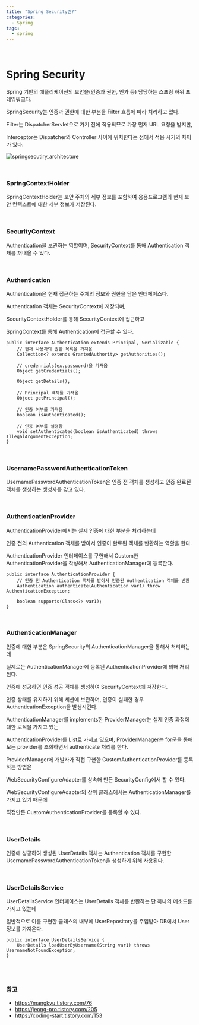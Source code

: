 ```yaml
---
title: "Spring Security란?"
categories:
  - Spring 
tags:
  - spring 
---
```


<br />

# Spring Security
Spring 기반의 애플리케이션의 보안을(인증과 권한, 인가 등) 담당하는 스프링 하위 프레임워크다.   

SpringSecurity는 인증과 권한에 대한 부분을 Filter 흐름에 따라 처리하고 있다.    

Filter는 DispatcherServlet으로 가기 전에 적용되므로 가장 먼저 URL 요청을 받지만,   

Interceptor는 Dispatcher와 Controller 사이에 위치한다는 점에서 적용 시기의 차이가 있다.   



![springsecutiry_architecture](https://user-images.githubusercontent.com/33855307/130345769-916b067f-d136-4bcc-8800-1ee0fc0ba598.jpeg)

<br />



### SpringContextHolder 

SpringContextHolder는 보안 주체의 세부 정보를 포함하여 응용프로그램의 현재 보안 컨텍스트에 대한 세부 정보가 저장된다.   


<br />


### SecurityContext  

Authentication을 보관하는 역할이며, SecurityContext를 통해 Authentication 객체를 꺼내올 수 있다.   


<br />


### Authentication 

Authentication은 현재 접근하는 주체의 정보와 권한을 담은 인터페이스다.   

Authentication 객체는 SecurityContext에 저장되며, 

SecurityContextHolder를 통해 SecurityContext에 접근하고 

SpringContext를 통해 Authentication에 접근할 수 있다. 



```
public interface Authentication extends Principal, Serializable {
	// 현재 사용자의 권한 목록을 가져옴 
	Collection<? extends GrantedAuthority> getAuthorities();
	
	// credenrials(ex.password)을 가져옴 
	Object getCredentials();
	
	Object getDetails();
	
	// Principal 객체를 가져옴 
	Object getPrincipal();
	
	// 인증 여부를 가져옴 
	boolean isAuthenticated();
	
	// 인증 여부를 설정함 
	void setAuthenticated(boolean isAuthenticated) throws IllegalArgumentException;
}
```


<br />


### UsernamePasswordAuthenticationToken 

UsernamePasswordAuthenticationToken은 인증 전 객체를 생성하고 인증 완료된 객체를 생성하는 생성자를 갖고 있다.  


<br />


### AuthenticationProvider  

AuthenticationProvider에서는 실제 인증에 대한 부분을 처리하는데 

인증 전의 Authentication 객체를 받아서 인증이 완료된 객체를 반환하는 역할을 한다. 

AuthenticationProvider 인터페이스를 구현해서 Custom한 AuthenticationProvider을 작성해서 AuthenticationManager에 등록한다. 



```
public interface AuthenticationProvider {
	// 인증 전 Authentication 객체를 받아서 인증된 Authentication 객체를 반환 
	Authentication authenticate(Authentication var1) throw AuthenticationException;
	
	boolean supports(Class<?> var1);
}
```


<br />


### AuthenticationManager

인증에 대한 부분은 SpringSecurity의 AuthenticationManager을 통해서 처리하는데 

실제로는 AuthenticationManager에 등록된 AuthenticationProvider에 의해 처리된다. 

인증에 성공하면 인증 성공 객체를 생성하여 SecurityContext에 저장한다. 

인증 상태를 유지하기 위해 세션에 보관하며, 인증이 실패한 경우 AuthenticationException을 발생시킨다.
<br />


AuthenticationManager를 implements한 ProviderManager는 실제 인증 과정에 대한 로직을 가지고 있는 

AuthenticationProvider를 List로 가지고 있으며, ProviderManager는 for문을 통해 모든 provider를 조회하면서 authenticate 처리를 한다. 
<br />


ProviderManager에 개발자가 직접 구현한 CustomAuthenticationProvider를 등록하는 방법은 

WebSecurityConfigureAdapter를 상속해 만든 SecurityConfig에서 할 수 있다. 

WebSecurityConfigureAdapter의 상위 클래스에서는 AuthenticationManager를 가지고 있기 때문에 

직접만든 CustomAuthenticationProvider를 등록할 수 있다. 


<br />


### UserDetails

인증에 성공하여 생성된 UserDetails 객체는 Authentication 객체를 구현한 UsernamePasswordAuthenticationToken을 생성하기 위해 사용된다. 


<br />


### UserDetailsService 

UserDetailsService 인터페이스는 UserDetails 객체를 반환하는 단 하나의 메소드를 가지고 있는데 

일반적으로 이를 구현한 클래스의 내부에 UserRepository를 주입받아 DB에서 User 정보를 가져온다. 



```
public interface UserDetailsService {
	UserDetails loadUserByUsername(String var1) throws UsernameNotFoundException;
}
```


<br />
<br />

### 참고
* <https://mangkyu.tistory.com/76>
* <https://jeong-pro.tistory.com/205>
* <https://coding-start.tistory.com/153>

<br />
